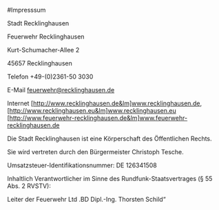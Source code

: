 #Impresssum

Stadt Recklinghausen

Feuerwehr Recklinghausen

Kurt-Schumacher-Allee 2

45657 Recklinghausen

 

Telefon +49-(0)2361-50 3030

E-Mail feuerwehr@recklinghausen.de

Internet [http://www.recklinghausen.de&lm]www.recklinghausen.de, [http://www.recklinghausen.eu&lm]www.recklinghausen.eu [http://www.feuerwehr-recklinghausen.de&lm]www.feuerwehr-recklinghausen.de

 

Die Stadt Recklinghausen ist eine Körperschaft des Öffentlichen Rechts.

Sie wird vertreten durch den Bürgermeister Christoph Tesche.

 

Umsatzsteuer-Identifikationsnummer: DE 126341508

 

Inhaltlich Verantwortlicher im Sinne des Rundfunk-Staatsvertrages (§ 55 Abs. 2 RVSTV):

Leiter der Feuerwehr Ltd .BD Dipl.-Ing. Thorsten Schild“